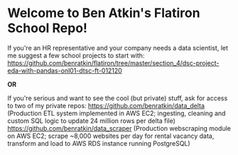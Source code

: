 # Welcome to Ben Atkin's Flatiron School Repo!

If you're an HR representative and your company needs a data scientist, let me suggest a few school projects to start with:
https://github.com/benratkin/flatiron/tree/master/section_4/dsc-project-eda-with-pandas-onl01-dtsc-ft-012120

**OR**

If you're serious and want to see the cool (but private) stuff, ask for access to two of my private repos:
https://github.com/benratkin/data_delta (Production ETL system implemented in AWS EC2; ingesting, cleaning and custom SQL logic to update 24 million rows per delta file)
https://github.com/benratkin/data_scraper (Production webscraping module on AWS EC2; scrape ~8,000 websites per day for rental vacancy data, transform and load to AWS RDS instance running PostgreSQL)

